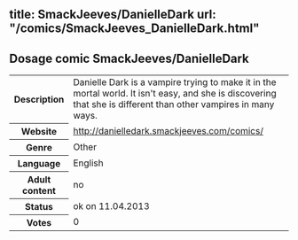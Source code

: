 title: SmackJeeves/DanielleDark
url: "/comics/SmackJeeves_DanielleDark.html"
---
Dosage comic SmackJeeves/DanielleDark
-----------------------------------------

<table class="comicinfo">
<tr>
<th>Description</th><td>Danielle Dark is a vampire trying to make it in the mortal world. It isn't easy, and she is discovering that she is different than other vampires in many ways.</td>
</tr>
<tr>
<th>Website</th><td><a href="http://danielledark.smackjeeves.com/comics/">http://danielledark.smackjeeves.com/comics/</a></td>
</tr>
<tr>
<th>Genre</th><td>Other</td>
</tr>
<tr>
<th>Language</th><td>English</td>
</tr>
<tr>
<th>Adult content</th><td>no</td>
</tr>
<tr>
<th>Status</th><td>ok on 11.04.2013</td>
</tr>
<tr>
<th>Votes</th><td>0</div></td>
</tr>
</table>
